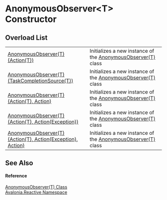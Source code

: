 # AnonymousObserver&lt;T&gt; Constructor


## Overload List
<table>
<tr>
<td><a href="M_Avalonia_Reactive_AnonymousObserver_1__ctor_3">AnonymousObserver(T)(Action(T))</a></td>
<td>Initializes a new instance of the <a href="T_Avalonia_Reactive_AnonymousObserver_1">AnonymousObserver(T)</a> class</td>
</tr>
<tr>
<td><a href="M_Avalonia_Reactive_AnonymousObserver_1__ctor_4">AnonymousObserver(T)(TaskCompletionSource(T))</a></td>
<td>Initializes a new instance of the <a href="T_Avalonia_Reactive_AnonymousObserver_1">AnonymousObserver(T)</a> class</td>
</tr>
<tr>
<td><a href="M_Avalonia_Reactive_AnonymousObserver_1__ctor">AnonymousObserver(T)(Action(T), Action)</a></td>
<td>Initializes a new instance of the <a href="T_Avalonia_Reactive_AnonymousObserver_1">AnonymousObserver(T)</a> class</td>
</tr>
<tr>
<td><a href="M_Avalonia_Reactive_AnonymousObserver_1__ctor_2">AnonymousObserver(T)(Action(T), Action(Exception))</a></td>
<td>Initializes a new instance of the <a href="T_Avalonia_Reactive_AnonymousObserver_1">AnonymousObserver(T)</a> class</td>
</tr>
<tr>
<td><a href="M_Avalonia_Reactive_AnonymousObserver_1__ctor_1">AnonymousObserver(T)(Action(T), Action(Exception), Action)</a></td>
<td>Initializes a new instance of the <a href="T_Avalonia_Reactive_AnonymousObserver_1">AnonymousObserver(T)</a> class</td>
</tr>
</table>

## See Also


#### Reference
<a href="T_Avalonia_Reactive_AnonymousObserver_1">AnonymousObserver(T) Class</a>  
<a href="N_Avalonia_Reactive">Avalonia.Reactive Namespace</a>  
